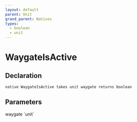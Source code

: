 ```yaml
---
layout: default
parent: Unit
grand_parent: Natives
types:
  - boolean
  - unit
---
```


# WaygateIsActive

## Declaration

```
native WaygateIsActive takes unit waygate returns boolean
```

## Parameters
<dl>
  <dt>waygate `unit`</dt>
  <dd></dd>
</dl>